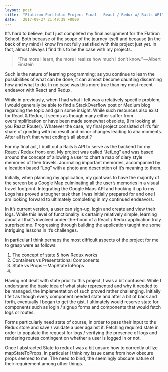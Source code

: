 ```yaml
---
layout: post
title:  "Flatiron Portfolio Project Final — React / Redux w/ Rails API"
date:   2017-09-27 21:49:39 +0000
---
```



It’s hard to believe, but I just completed my final assignment for the Flatiron School. Both because of the scope of the journey itself and because (in the back of my mind) I know I’m not fully satisfied with this project just yet. In fact, almost always I find this to be the case with my projects.

> “The more I learn, the more I realize how much I don’t know.” — Albert Einstein

Such is the nature of learning programming; as you continue to learn the possibilities of what can be done, it can almost become daunting discerning how and what to do. In no case was this more true than my most recent endeavor with React and Redux.

While in previously, when I had what I felt was a relatively specific problem, I would generally be able to find a StackOverflow post or Medium blog regarding the topic and gain some insight. While such resources also exist for React & Redux, it seems as though many either suffer from oversimplification or have been made somewhat obsolete, (I’m looking at you React Router). Whatever the case, my final project consisted of it’s fair share of grinding with no result and minor changes leading to aha moments. After all isn’t that what coding’s all about!?

For my final act, I built out a Rails 5 API to serve as the backend for my React / Redux front-end. My project was called “JetLog” and was based around the concept of allowing a user to chart a map of diary style memories of their travels. Journaling important memories, accompanied by a location based “Log” with a photo and description of it’s meaning to them.

Initially, when planning my application, my goal was to have the majority of the screen be a Google Map culminating all the user’s memories in a visual travel footprint. Integrating the Google Maps API and hooking it up to my Logs has proved a tougher task than I was initially prepared for and one I am looking forward to ultimately completing in my continued endeavors.

In it’s current version, a user can sign-up, login and create and view their logs. While this level of functionality is certainly relatively simple, learning about all that’s involved under-the-hood of a React / Redux application truly surprised me. Progressing through building the application taught me some intriguing lessons in it’s challenges.

In particular I think perhaps the most difficult aspects of the project for me to grasp were as follows:
1) The concept of state & how Redux works
2) Containers vs Presentational Components
3) State vs Props — MapStateToProps
4) 
Having not dealt with state prior to this project, I was a bit confused. While I understand the basic idea of what state represented and why it needed to be managed, the implementation of such proved rather challenging. Initially I felt as though every component needed state and after a bit of back and forth, eventually I began to get the gist. I ultimately would reserve state for components such as login / signup forms and components that would fetch logs or routes.

Forms particularly need state of course, in order to pass their input to the Redux store and save / validate a user against it. Fetching required state in order to populate the request for logs / verifying the presence of logs and rendering routes contingent on whether a user is logged in or not.

Once I abstracted State to redux I was a bit unsure how to correctly utilize mapStateToProps. In particular I think my issue came from how obscure props seemed to me. The need to bind, the seemingly obscure nature of their requirement among other things.
